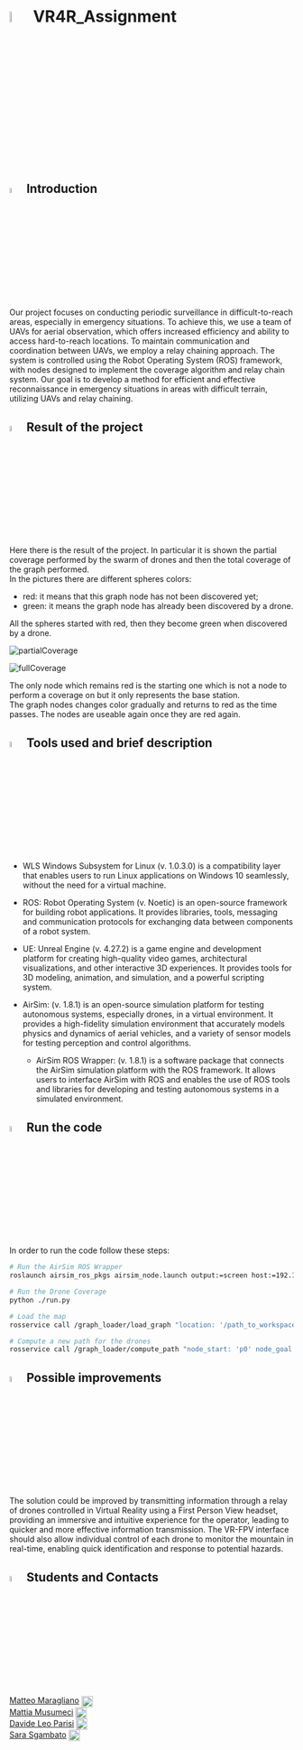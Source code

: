 # <img src="https://user-images.githubusercontent.com/62358773/217943596-e9a45efb-da5a-40ae-919a-16197d4aaf51.png" width="7%" height="7%"> VR4R_Assignment

## <img src="https://user-images.githubusercontent.com/62358773/217944729-f7aee557-c380-4701-9fdb-ba87cd48a881.png" width="5%" height="5%"> Introduction
Our project focuses on conducting periodic surveillance in difficult-to-reach areas, especially in emergency situations. To achieve this, we use a team of UAVs for aerial observation, which offers increased efficiency and ability to access hard-to-reach locations. To maintain communication and coordination between UAVs, we employ a relay chaining approach. The system is controlled using the Robot Operating System (ROS) framework, with nodes designed to implement the coverage algorithm and relay chain system. Our goal is to develop a method for efficient and effective reconnaissance in emergency situations in areas with difficult terrain, utilizing UAVs and relay chaining.

## <img src="https://user-images.githubusercontent.com/62358773/219962010-c4a5fd15-3b42-4269-9737-4ee4b22b8c11.png" width="5%" height="5%"> Result of the project
Here there is the result of the project. In particular it is shown the partial coverage performed by the swarm of drones and then the total coverage of the graph performed. <br>
In the pictures there are different spheres colors:
* red: it means that this graph node has not been discovered yet;
* green: it means the graph node has already been discovered by a drone.

All the spheres started with red, then they become green when discovered by a drone.

![partialCoverage](https://user-images.githubusercontent.com/62358773/219961846-fb946735-5451-41e4-a4f1-f80221d6be78.png)

![fullCoverage](https://user-images.githubusercontent.com/62358773/219961853-dc62f10f-e4ea-4bc6-974e-b8395940c3a2.png)

The only node which remains red is the starting one which is not a node to perform a coverage on but it only represents the base station. <br>
The graph nodes changes color gradually and returns to red as the time passes. The nodes are useable again once they are red again.

## <img src="https://user-images.githubusercontent.com/62358773/217943575-c86e500e-b4c0-458b-bd86-f08cfad44e68.png" width="5%" height="5%"> Tools used and brief description
* WLS Windows Subsystem for Linux (v. 1.0.3.0) is a compatibility layer that enables users to run Linux applications on Windows 10 seamlessly, without the need for a virtual machine.

* ROS: Robot Operating System (v. Noetic) is an open-source framework for building robot applications. It provides libraries, tools, messaging and communication protocols for exchanging data between components of a robot system.

* UE: Unreal Engine (v. 4.27.2) is a game engine and development platform for creating high-quality video games, architectural visualizations, and other interactive 3D experiences. It provides tools for 3D modeling, animation, and simulation, and a powerful scripting system.

* AirSim: (v. 1.8.1) is an open-source simulation platform for testing autonomous systems, especially drones, in a virtual environment. It provides a high-fidelity simulation environment that accurately models physics and dynamics of aerial vehicles, and a variety of sensor models for testing perception and control algorithms.

    * AirSim ROS Wrapper: (v. 1.8.1) is a software package that connects the AirSim simulation platform with the ROS framework. It allows users to interface AirSim with ROS and enables the use of ROS tools and libraries for developing and testing autonomous systems in a simulated environment.

## <img src="https://user-images.githubusercontent.com/62358773/217943552-91531ae2-6c37-4034-aac4-2f33d189d112.png" width="5%" height="5%"> Run the code
In order to run the code follow these steps:
```bash
# Run the AirSim ROS Wrapper
roslaunch airsim_ros_pkgs airsim_node.launch output:=screen host:=192.168.1.17

# Run the Drone Coverage
python ./run.py

# Load the map
rosservice call /graph_loader/load_graph "location: '/path_to_workspace/src/graph_loader/graphs/mountain_graph.json'"

# Compute a new path for the drones
rosservice call /graph_loader/compute_path "node_start: 'p0' node_goal: 'p2'"
```

## <img src="https://user-images.githubusercontent.com/62358773/217943537-115468ea-6e9b-4997-92ac-9ef5c790c1b9.png" width="5%" height="5%"> Possible improvements
The solution could be improved by transmitting information through a relay of drones controlled in Virtual Reality using a First Person View headset, providing an immersive and intuitive experience for the operator, leading to quicker and more effective information transmission. The VR-FPV interface should also allow individual control of each drone to monitor the mountain in real-time, enabling quick identification and response to potential hazards.

## <img src="https://user-images.githubusercontent.com/62358773/217944707-e4972167-1fa2-423b-a350-5a18715edb45.png" width="5%" height="5%"> Students and Contacts
[Matteo Maragliano](https://github.com/mmatteo-hub) <a href="mailto:s4636216@studenti.unige.it" >
<img align="center" src="https://user-images.githubusercontent.com/81308076/155858753-ef1238f1-5887-4e4d-9ac2-2b0bb82836e2.png" alt="IlMusu" height="20" width="20" /> </a> <br>
[Mattia Musumeci](https://github.com/IlMusu) <a href="mailto:s4670261@studenti.unige.it" >
<img align="center" src="https://user-images.githubusercontent.com/81308076/155858753-ef1238f1-5887-4e4d-9ac2-2b0bb82836e2.png" alt="mmatteo-hub" height="20" width="20" /> </a> <br>
[Davide Leo Parisi](https://github.com/dpareasy) <a href="mailto:s4329668@studenti.unige.it" >
<img align="center" src="https://user-images.githubusercontent.com/81308076/155858753-ef1238f1-5887-4e4d-9ac2-2b0bb82836e2.png" alt="dpareasy" height="20" width="20" /> </a> <br>
[Sara Sgambato](https://github.com/sarasgambato) <a href="mailto:s4648592@studenti.unige.it" >
<img align="center" src="https://user-images.githubusercontent.com/81308076/155858753-ef1238f1-5887-4e4d-9ac2-2b0bb82836e2.png" alt="sarasgambato" height="20" width="20" /> </a>
